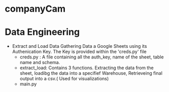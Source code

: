# companyCam

# Data Engineering 

* Extract and Load Data
Gathering Data a Google Sheets using its Authenication Key. The Key is provided within the 'creds.py' file 
  - creds.py : A file containing all the auth_key, name of the sheet, table name and schema.
  - extract_load: Contains 3 functions. Extracting the data from the sheet, loadibg the data into a specifief Warehouse, Retrieveing final output into a csv.( Used for visualizations)
  - main.py 
